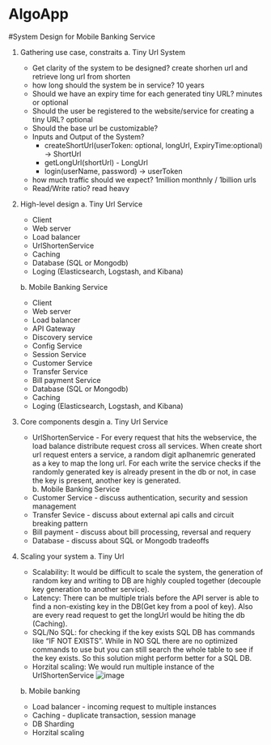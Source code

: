 # AlgoApp




#System Design for Mobile Banking Service
1. Gathering use case, constraits
    a. Tiny Url System
      * Get clarity of the system to be designed? create shorhen url and retrieve long url from shorten
      * how long should the system be in service? 10 years
      * Should we have an expiry time for each generated tiny URL? minutes or optional
      * Should the user be registered to the website/service for creating a tiny URL? optional
      * Should the base url be customizable?
      * Inputs and Output of the System?
         - createShortUrl(userToken: optional, longUrl, ExpiryTime:optional) -> ShortUrl
         - getLongUrl(shortUrl) - LongUrl
         - login(userName, password) -> userToken
      * how much traffic should we expect? 1million monthnly / 1billion urls
      * Read/Write ratio? read heavy

2. High-level design
    a. Tiny Url Service
      * Client
      * Web server
      * Load balancer
      * UrlShortenService
      * Caching
      * Database (SQL or Mongodb)
      * Loging (Elasticsearch, Logstash, and Kibana)
    
    b. Mobile Banking Service
      * Client
      * Web server
      * Load balancer
      * API Gateway
      * Discovery service
      * Config Service
      * Session Service
      * Customer Service
      * Transfer Service
      * Bill payment Service
      * Database (SQL or Mongodb)
      * Caching
      * Loging (Elasticsearch, Logstash, and Kibana)
  
3. Core components desgin
    a. Tiny Url Service
      * UrlShortenService - For every request that hits the webservice, the load balance distribute request cross all services. When create short url request enters a service, a random digit aplhanemric generated as a key to map the long url. For each write the service checks if the randomly generated key is already present in the db or not, in case the key is present, another key is generated.     
    b. Mobile Banking Service
      * Customer Service - discuss authentication, security and session management
      * Transfer Sevice - discuss about external api calls and circuit breaking pattern
      * Bill payment - discuss about bill processing, reversal and requery
      * Database - discuss about SQL or Mongodb tradeoffs

4. Scaling your system
    a. Tiny Url
      * Scalability: It would be difficult to scale the system, the generation of random key and writing to DB are highly coupled together (decouple key generation to another service).
      * Latency: There can be multiple trials before the API server is able to find a non-existing key in the DB(Get key from a pool of key). Also are every read request to get the longUrl would be hiting the db (Caching).
      * SQL/No SQL: for checking if the key exists SQL DB has commands like “IF NOT EXISTS”. While in NO SQL there are no optimized commands to use but you can still search the whole table to see if the key exists. So this solution might perform better for a SQL DB.
      * Horzital scaling: We would run multiple instance of the UrlShortenService
        ![image](https://user-images.githubusercontent.com/29702577/197355040-f80e1f1a-e8e0-4b3c-9bb4-b50804664f91.png)

    b. Mobile banking
      * Load balancer - incoming request to multiple instances
      * Caching - duplicate transaction, session manage
      * DB Sharding
      * Horzital scaling
